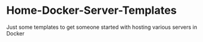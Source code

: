 # Home-Docker-Server-Templates
Just some templates to get someone started with hosting various servers in Docker
